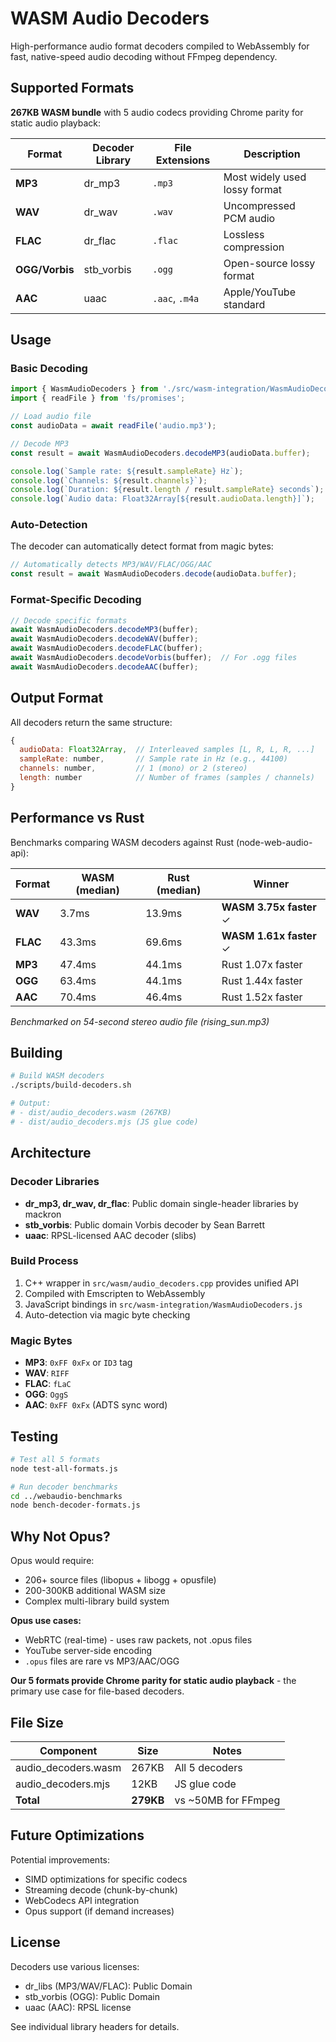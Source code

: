 # WASM Audio Decoders

High-performance audio format decoders compiled to WebAssembly for fast, native-speed audio decoding without FFmpeg dependency.

## Supported Formats

**267KB WASM bundle** with 5 audio codecs providing Chrome parity for static audio playback:

| Format | Decoder Library | File Extensions | Description |
|--------|----------------|-----------------|-------------|
| **MP3** | dr_mp3 | `.mp3` | Most widely used lossy format |
| **WAV** | dr_wav | `.wav` | Uncompressed PCM audio |
| **FLAC** | dr_flac | `.flac` | Lossless compression |
| **OGG/Vorbis** | stb_vorbis | `.ogg` | Open-source lossy format |
| **AAC** | uaac | `.aac`, `.m4a` | Apple/YouTube standard |

## Usage

### Basic Decoding

```javascript
import { WasmAudioDecoders } from './src/wasm-integration/WasmAudioDecoders.js';
import { readFile } from 'fs/promises';

// Load audio file
const audioData = await readFile('audio.mp3');

// Decode MP3
const result = await WasmAudioDecoders.decodeMP3(audioData.buffer);

console.log(`Sample rate: ${result.sampleRate} Hz`);
console.log(`Channels: ${result.channels}`);
console.log(`Duration: ${result.length / result.sampleRate} seconds`);
console.log(`Audio data: Float32Array[${result.audioData.length}]`);
```

### Auto-Detection

The decoder can automatically detect format from magic bytes:

```javascript
// Automatically detects MP3/WAV/FLAC/OGG/AAC
const result = await WasmAudioDecoders.decode(audioData.buffer);
```

### Format-Specific Decoding

```javascript
// Decode specific formats
await WasmAudioDecoders.decodeMP3(buffer);
await WasmAudioDecoders.decodeWAV(buffer);
await WasmAudioDecoders.decodeFLAC(buffer);
await WasmAudioDecoders.decodeVorbis(buffer);  // For .ogg files
await WasmAudioDecoders.decodeAAC(buffer);
```

## Output Format

All decoders return the same structure:

```javascript
{
  audioData: Float32Array,  // Interleaved samples [L, R, L, R, ...]
  sampleRate: number,       // Sample rate in Hz (e.g., 44100)
  channels: number,         // 1 (mono) or 2 (stereo)
  length: number            // Number of frames (samples / channels)
}
```

## Performance vs Rust

Benchmarks comparing WASM decoders against Rust (node-web-audio-api):

| Format | WASM (median) | Rust (median) | Winner |
|--------|---------------|---------------|--------|
| **WAV** | 3.7ms | 13.9ms | **WASM 3.75x faster** ✓ |
| **FLAC** | 43.3ms | 69.6ms | **WASM 1.61x faster** ✓ |
| **MP3** | 47.4ms | 44.1ms | Rust 1.07x faster |
| **OGG** | 63.4ms | 44.1ms | Rust 1.44x faster |
| **AAC** | 70.4ms | 46.4ms | Rust 1.52x faster |

*Benchmarked on 54-second stereo audio file (rising_sun.mp3)*

## Building

```bash
# Build WASM decoders
./scripts/build-decoders.sh

# Output:
# - dist/audio_decoders.wasm (267KB)
# - dist/audio_decoders.mjs (JS glue code)
```

## Architecture

### Decoder Libraries

- **dr_mp3, dr_wav, dr_flac**: Public domain single-header libraries by mackron
- **stb_vorbis**: Public domain Vorbis decoder by Sean Barrett
- **uaac**: RPSL-licensed AAC decoder (slibs)

### Build Process

1. C++ wrapper in `src/wasm/audio_decoders.cpp` provides unified API
2. Compiled with Emscripten to WebAssembly
3. JavaScript bindings in `src/wasm-integration/WasmAudioDecoders.js`
4. Auto-detection via magic byte checking

### Magic Bytes

- **MP3**: `0xFF 0xFx` or `ID3` tag
- **WAV**: `RIFF`
- **FLAC**: `fLaC`
- **OGG**: `OggS`
- **AAC**: `0xFF 0xFx` (ADTS sync word)

## Testing

```bash
# Test all 5 formats
node test-all-formats.js

# Run decoder benchmarks
cd ../webaudio-benchmarks
node bench-decoder-formats.js
```

## Why Not Opus?

Opus would require:
- 206+ source files (libopus + libogg + opusfile)
- 200-300KB additional WASM size
- Complex multi-library build system

**Opus use cases:**
- WebRTC (real-time) - uses raw packets, not .opus files
- YouTube server-side encoding
- `.opus` files are rare vs MP3/AAC/OGG

**Our 5 formats provide Chrome parity for static audio playback** - the primary use case for file-based decoders.

## File Size

| Component | Size | Notes |
|-----------|------|-------|
| audio_decoders.wasm | 267KB | All 5 decoders |
| audio_decoders.mjs | 12KB | JS glue code |
| **Total** | **279KB** | vs ~50MB for FFmpeg |

## Future Optimizations

Potential improvements:
- SIMD optimizations for specific codecs
- Streaming decode (chunk-by-chunk)
- WebCodecs API integration
- Opus support (if demand increases)

## License

Decoders use various licenses:
- dr_libs (MP3/WAV/FLAC): Public Domain
- stb_vorbis (OGG): Public Domain
- uaac (AAC): RPSL license

See individual library headers for details.
